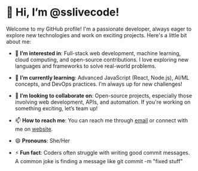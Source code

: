 # 👋 Hi, I’m @sslivecode!

Welcome to my GitHub profile! I'm a passionate developer, always eager to explore new technologies and work on exciting projects. Here's a little bit about me:

- 👀 **I’m interested in**: Full-stack web development, machine learning, cloud computing, and open-source contributions. I love exploring new languages and frameworks to solve real-world problems.

- 🌱 **I’m currently learning**: Advanced JavaScript (React, Node.js), AI/ML concepts, and DevOps practices. I’m always up for new challenges!

- 💞️ **I’m looking to collaborate on**: Open-source projects, especially those involving web development, APIs, and automation. If you're working on something exciting, let’s team up!

- 📫 **How to reach me**: You can reach me through [email](mailto:sslivecode@gmail.com) or connect with me on [website](https://rsrjteam.com).

- 😄 **Pronouns**: She/Her

- ⚡ **Fun fact**: Coders often struggle with writing good commit messages. A common joke is finding a message like git commit -m "fixed stuff"
